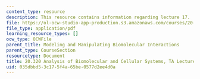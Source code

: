 ```yaml
---
content_type: resource
description: This resource contains information regarding lecture 17.
file: https://ol-ocw-studio-app-production.s3.amazonaws.com/courses/20-320-analysis-of-biomolecular-and-cellular-systems-fall-2012/035dbbd53c175f4a65be0577d2ee4d0a_MIT20_320F12_Lecture17.pdf
file_type: application/pdf
learning_resource_types: []
ocw_type: OCWFile
parent_title: Modeling and Manipulating Biomolecular Interactions
parent_type: CourseSection
resourcetype: Document
title: 20.320 Analysis of Biomolecular and Cellular Systems, TA Lecture Note 17
uid: 035dbbd5-3c17-5f4a-65be-0577d2ee4d0a
---
```

